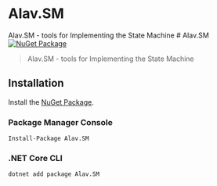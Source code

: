 # Alav.SM
Alav.SM - tools for Implementing the State Machine
﻿# Alav.SM [![NuGet Package](https://img.shields.io/nuget/v/Alav.SM.svg?v=1.0.0)](https://www.nuget.org/packages/Alav.SM)

> Alav.SM - tools for Implementing the State Machine

## Installation

Install the [NuGet Package](https://www.nuget.org/packages/Alav.SM).

### Package Manager Console

```
Install-Package Alav.SM
```

### .NET Core CLI

```
dotnet add package Alav.SM
```
